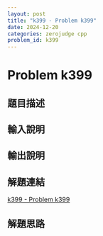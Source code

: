 ```yaml
---
layout: post
title: "k399 - Problem k399"
date: 2024-12-20
categories: zerojudge cpp
problem_id: k399
---
```


# Problem k399

## 題目描述



## 輸入說明



## 輸出說明



## 解題連結

[k399 - Problem k399](https://zerojudge.tw/ShowProblem?problemid=k399)

## 解題思路

